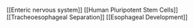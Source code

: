 [[Enteric nervous system]]
[[Human Pluripotent Stem Cells]]
[[Tracheoesophageal Separation]]
[[Esophageal Development]]

